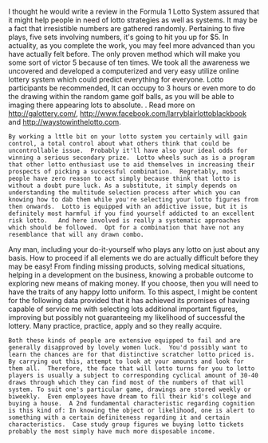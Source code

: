 I thought he would write a review in the Formula 1 Lotto System assured
that it might help people in need of lotto strategies as well as
systems. It may be a fact that irresistible numbers are gathered
randomly. Pertaining to five plays, five sets involving numbers, it's
going to hit you up for $5. In actuality, as you complete the work, you
may feel more advanced than you have actually felt before. The only
proven method which will make you some sort of victor 5 because of ten
times. We took all the awareness we uncovered and developed a
computerized and very easy utilize online lottery system which could
predict everything for everyone. Lotto participants be recommended, It
can occupy to 3 hours or even more to do the drawing within the random
game golf balls, as you will be able to imaging there appearing lots to
absolute. . Read more on <http://galottery.com/>,
<http://www.facebook.com/larryblairlottoblackbook> and
<http://waystowinthelotto.com>.

``` 
By working a lttle bit on your lotto system you certainly will gain control, a total control about what others think that could be uncontrollable issue.  Probably it'll have also your ideal odds for winning a serious secondary prize.  Lotto wheels such as is a program that other lotto enthusiast use to aid themselves in increasing their prospects of picking a successful combination.  Regretably, most people have zero reason to act simply because think that lotto is without a doubt pure luck. As a substitute, it simply depends on understanding the multitude selection process after which you can knowing how to dab them while you're selecting your lotto figures from then onwards.  Lotto is equipped with an addictive issue, but it is definitely most harmful if you find yourself addicted to an excellent risk lotto.   And here involved is really a systematic approaches which should be followed.  Opt for a combination that have not any resemblance that will any drawn combo. 
```

Any man, including your do-it-yourself who plays any lotto on just about
any basis. How to proceed if all elements we do are actually difficult
before they may be easy\! From finding missing products, solving medical
situations, helping in a development on the business, knowing a probable
outcome to exploring new means of making money. If you choose, then you
will need to have the traits of any happy lotto uniform. To this aspect,
I might be content for the following data provided that it has achieved
its promises of having capable of service me with selecting lots
additional important figures, improving but possibly not guaranteeing my
likelihood of successful the lottery. Many practice, practice, apply and
so they really acquire.

``` 
Both these kinds of people are extensive equipped to fail and are generally disapproved by lovely women luck.  You'd possibly want to learn the chances are for that distinctive scratcher lotto priced is.   By carrying out this, attempt to look at your amounts and look for them all.  Therefore, the face that will lotto turns for you to lotto players is usually a subject to corresponding cyclical amount of 30-40 draws through which they can find most of the numbers of that will system. To suit one's particular game, drawings are stored weekly or biweekly.  Even employees have dream to fill their kid's college and buying a house.  A 2nd fundamental characteristic regarding cognition is this kind of: In knowing the object or likelihood, one is alert to something with a certain definiteness regarding it and certain characteristics.  Case study group figures we buying lotto tickets probably the most simply have much more disposable income. 
```
